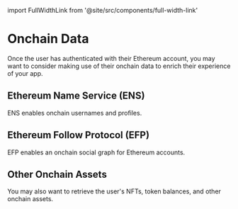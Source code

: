 import FullWidthLink from '@site/src/components/full-width-link'

# Onchain Data

Once the user has authenticated with their Ethereum account, you may want to consider making use of their onchain data to enrich their experience of your app.

## Ethereum Name Service (ENS)

ENS enables onchain usernames and profiles.

<FullWidthLink
	href='resolve-ens-profiles'
	logo='/img/ens.svg'
	text='ENS Profiles'
	themeAware={true}
/>

## Ethereum Follow Protocol (EFP)

EFP enables an onchain social graph for Ethereum accounts.

<FullWidthLink
	href='resolve-efp-data'
	logo='/img/efp.svg'
	text='EFP Social Graph'
/>

## Other Onchain Assets

You may also want to retrieve the user's NFTs, token balances, and other onchain assets.

<FullWidthLink
	href='resolve-onchain-holdings'
	logo='/img/cargo.png'
	text='Other Onchain Assets'
/>
